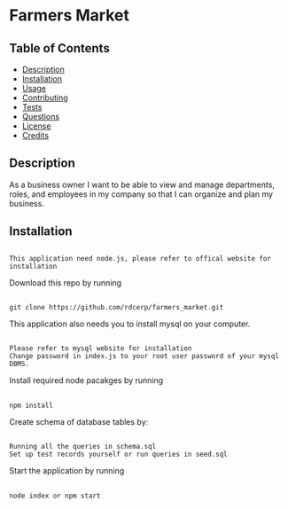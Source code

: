 # Farmers Market

  ## Table of Contents
  * [Description](#description)
  * [Installation](#installation)
  * [Usage](#usage)
  * [Contributing](#contributing)
  * [Tests](#tests)
  * [Questions](#questions)
  * [License](#license)
  * [Credits](#credits) 

  ## Description
  As a business owner I want to be able to view and manage departments, roles, and employees in my company so that I can organize and plan my business.
  ## Installation
##  
    This application need node.js, please refer to offical website for installation
Download this repo by running
##
    git clone https://github.com/rdcerp/farmers_market.git
This application also needs you to install mysql on your computer. 
##
    Please refer to mysql website for installation
    Change password in index.js to your root user password of your mysql DBMS.
Install required node pacakges by running
##
    npm install
Create schema of database tables by:
## 
    Running all the queries in schema.sql
    Set up test records yourself or run queries in seed.sql
Start the application by running
##    
    node index or npm start
